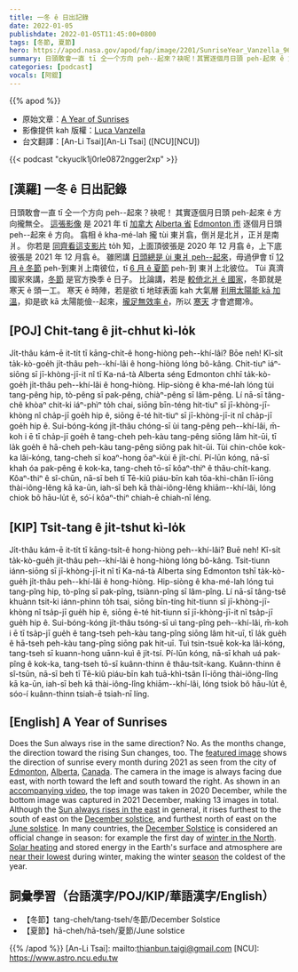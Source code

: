 ```yaml
---
title: 一冬 ê 日出記錄
date: 2022-01-05
publishdate: 2022-01-05T11:45:00+0800
tags: [冬節, 夏節]
hero: https://apod.nasa.gov/apod/fap/image/2201/SunriseYear_Vanzella_960.jpg
summary: 日頭敢會一直 tī 仝一个方向 peh--起來？袂呢！其實逐個月日頭 peh-起來 ê 方向攏無仝。
categories: [podcast]
vocals: [阿錕]
---
```


{{% apod %}}

- 原始文章：[A Year of Sunrises](https://apod.nasa.gov/apod/ap220105.html)
- 影像提供 kah 版權：[Luca Vanzella](https://www.flickr.com/people/53851348@N05/)
- 台文翻譯：[An-Li Tsai][An-Li Tsai] ([NCU][NCU])

{{< podcast "ckyuclk1j0rle0872ngger2xp" >}}

## [漢羅] 一冬 ê 日出記錄
日頭敢會一直 tī 仝一个方向 peh--起來？袂呢！
其實逐個月日頭 peh-起來 ê 方向攏無仝。
[這張影像][featured image] 是 2021 年 tī [加拿大][Canada] [Alberta 省][Alberta] [Edmonton 市][Edmonton] 逐個月日頭 peh--起來 ê 方向。
翕相 ê kha-mé-lah 攏 tùi 東爿翕，倒爿是北爿，正爿是南爿。
你若是 [同齊看這支影片][accompanying video] to̍h 知，上面頂彼張是 2020 年 12 月翕 ê，上下底彼張是 2021 年 12 月翕 ê。
雖罔講 [日頭總是 ùi 東爿 peh--起來][Sun always rises in the east]，毋過伊會 tī [12 月 ê 冬節][December solstice] peh-到東爿上南彼位，tī [6 月 ê 夏節][June solstice] peh-到 東爿上北彼位。
Tùi 真濟國家來講，[冬節][December Solstice] 是官方換季 ê 日子。
比論講，若是 [較倚北爿 ê 國家][winter in the North]，冬節就是寒天 ê 頭一工。
寒天 ê 時陣，若是欲 tī 地球表面 kah 大氣層 [利用太陽能 kā 加溫][Solar heating]，抑是欲 kā 太陽能儉--起來，[攏足無效率 ê][near their lowest]，所以 [寒天][season] 才會遮爾冷。

## [POJ] Chi̍t-tang ê ji̍t-chhut kì-lo̍k
Ji̍t-thâu kám-ē it-ti̍t tī kāng-chi̍t-ê hong-hiòng peh--khí-lâi?
Bōe neh!
Kî-si̍t ta̍k-kò-goe̍h ji̍t-thâu peh--khí-lâi ê hong-hiòng lóng bô-kâng.
Chit-tiuⁿ iáⁿ-siōng sī jī-khòng-jī-it nî tī Ka-ná-tà Alberta séng Edmonton chhī ta̍k-kò-goe̍h ji̍t-thâu peh--khí-lâi ê hong-hiòng.
Hip-siòng ê kha-mé-lah lóng tùi tang-pêng hip, tò-pêng sī pak-pêng, chiàⁿ-pêng sī lâm-pêng.
Lí nā-sī tâng-chê khòaⁿ chit-ki iáⁿ-phìⁿ to̍h chai, siōng bīn-téng hit-tiuⁿ sī jī-khòng-jī-khòng nî cha̍p-jī goe̍h hip ê, siōng ē-té hit-tiuⁿ sī jī-khòng-jī-it nî cha̍p-jī goe̍h hip ê.
Sui-bóng-kóng ji̍t-thâu chóng-sī ùi tang-pêng peh--khí-lâi, m̄-koh i ē tī cha̍p-jī goe̍h ê tang-cheh peh-kàu tang-pêng siōng lâm hit-ūi, tī la̍k goe̍h ê hā-cheh peh-kàu tang-pêng siōng pak hit-ūi.
Tùi chin-chōe kok-ka lâi-kóng, tang-cheh sī koaⁿ-hong ōaⁿ-kùi ê ji̍t-chí.
Pí-lūn kóng, nā-sī khah óa pak-pêng ê kok-ka, tang-cheh tō-sī kôaⁿ-thiⁿ ê thâu-chi̍t-kang.
Kôaⁿ-thiⁿ ê sî-chūn, nā-sī beh tī Tē-kiû piáu-bīn kah tōa-khì-chân lī-iōng thài-iông-lêng kā ka-ūn, iah-sī beh kā thài-iông-lêng khiām--khí-lâi, lóng chiok bô hāu-lu̍t ê, só͘-í kôaⁿ-thiⁿ chiah-ē chiah-nī léng.


## [KIP]  Tsi̍t-tang ê ji̍t-tshut kì-lo̍k
Ji̍t-thâu kám-ē it-ti̍t tī kāng-tsi̍t-ê hong-hiòng peh--khí-lâi?
Buē neh!
Kî-si̍t ta̍k-kò-gue̍h ji̍t-thâu peh--khí-lâi ê hong-hiòng lóng bô-kâng.
Tsit-tiunn iánn-siōng sī jī-khòng-jī-it nî tī Ka-ná-tà Alberta síng Edmonton tshī ta̍k-kò-gue̍h ji̍t-thâu peh--khí-lâi ê hong-hiòng.
Hip-siòng ê kha-mé-lah lóng tuì tang-pîng hip, tò-pîng sī pak-pîng, tsiànn-pîng sī lâm-pîng.
Lí nā-sī tâng-tsê khuànn tsit-ki iánn-phìnn to̍h tsai, siōng bīn-tíng hit-tiunn sī jī-khòng-jī-khòng nî tsa̍p-jī gue̍h hip ê, siōng ē-té hit-tiunn sī jī-khòng-jī-it nî tsa̍p-jī gue̍h hip ê.
Sui-bóng-kóng ji̍t-thâu tsóng-sī uì tang-pîng peh--khí-lâi, m̄-koh i ē tī tsa̍p-jī gue̍h ê tang-tseh peh-kàu tang-pîng siōng lâm hit-uī, tī la̍k gue̍h ê hā-tseh peh-kàu tang-pîng siōng pak hit-uī.
Tuì tsin-tsuē kok-ka lâi-kóng, tang-tseh sī kuann-hong uānn-kuì ê ji̍t-tsí.
Pí-lūn kóng, nā-sī khah uá pak-pîng ê kok-ka, tang-tseh tō-sī kuânn-thinn ê thâu-tsi̍t-kang.
Kuânn-thinn ê sî-tsūn, nā-sī beh tī Tē-kiû piáu-bīn kah tuā-khì-tsân lī-iōng thài-iông-lîng kā ka-ūn, iah-sī beh kā thài-iông-lîng khiām--khí-lâi, lóng tsiok bô hāu-lu̍t ê, sóo-í kuânn-thinn tsiah-ē tsiah-nī líng.

## [English] A Year of Sunrises

Does the Sun always rise in the same direction?
No.
As the months change, the direction toward the rising Sun changes, too.
The [featured image][featured image] shows the direction of sunrise every month during 2021 as seen from the city of [Edmonton][Edmonton], [Alberta][Alberta], [Canada][Canada].
The camera in the image is always facing due east, with north toward the left and south toward the right.
As shown in an [accompanying video][accompanying video], the top image was taken in 2020 December, while the bottom image was captured in 2021 December, making 13 images in total.
Although the [Sun always rises in the east][Sun always rises in the east] in general, it rises furthest to the south of east on the [December solstice][December solstice], and furthest north of east on the [June solstice][June solstice].
In many countries, the [December Solstice][December Solstice] is considered an official change in season: for example the first day of [winter in the North][winter in the North].
[Solar heating][Solar heating] and stored energy in the Earth's surface and atmosphere are [near their lowest][near their lowest] during winter, making the winter [season][season] the coldest of the year.

## 詞彙學習（台語漢字/POJ/KIP/華語漢字/English）
- 【冬節】tang-cheh/tang-tseh/冬節/December Solstice
- 【夏節】hā-cheh/hā-tseh/夏節/June solstice


{{% /apod %}}
[An-Li Tsai]: mailto:thianbun.taigi@gmail.com
[NCU]: https://www.astro.ncu.edu.tw


[featured image]:https://www.flickr.com/photos/53851348@N05/51760253515/
[Edmonton]:https://youtu.be/XbEuji_CYJc
[Alberta]:https://en.wikipedia.org/wiki/Alberta
[Canada]:https://en.wikipedia.org/wiki/Canada
[accompanying video]:https://youtu.be/h2Og58nworg
[Sun always rises in the east]:https://starchild.gsfc.nasa.gov/docs/StarChild/questions/question14.html
[December solstice]:https://en.wikipedia.org/wiki/December_solstice
[June solstice]:https://en.wikipedia.org/wiki/June_solstice
[December Solstice]:https://apod.nasa.gov/apod/ap191222.html
[winter in the North]:https://www.jpl.nasa.gov/edu/events/2020/12/21/winter-solstice-in-the-northern-hemisphere/
[Solar heating]:https://static.boredpanda.com/blog/wp-content/uploads/2017/06/cats-worshiping-sun-2-59310b640b69f__605.jpg
[near their lowest]:https://www.almanac.com/why-february-cold
[season]:https://spaceplace.nasa.gov/seasons/en/
